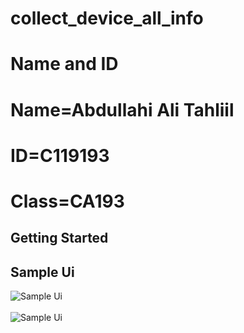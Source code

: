 # collect_device_all_info

 # Name and ID
   # Name=Abdullahi Ali Tahliil
   # ID=C119193
   # Class=CA193
 

## Getting Started


## Sample Ui

![Sample Ui](https://raw.githubusercontent.com/sabikrahat/collect_device_all_info/master/sample-1.png)
<br>
<br>
![Sample Ui](https://raw.githubusercontent.com/sabikrahat/collect_device_all_info/master/sample-2.png)
